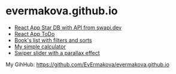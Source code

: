 # evermakova.github.io

<ul>
  <li><a href="/star-db">React App Star DB with API from swapi.dev</a></li>
  <li><a href="/star-db">React App ToDo</a></li>
  <li><a href="/Sort&Filter">Book's list with filters and sorts</a></li>
  <li><a href="/MyCalculator">My simple calculator</a></li>
  <li><a href="/Slider">Swiper slider with a parallax effect</a></li>
</ul>

<p>My GihHub: <a href="https://github.com/EvErmakova/evermakova.github.io" target="_blank">https://github.com/EvErmakova/evermakova.github.io</a></p>
